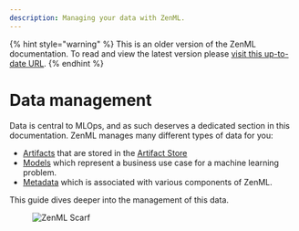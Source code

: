 ```yaml
---
description: Managing your data with ZenML.
---
```


{% hint style="warning" %}
This is an older version of the ZenML documentation. To read and view the latest version please [visit this up-to-date URL](https://docs.zenml.io).
{% endhint %}


# Data management

Data is central to MLOps, and as such deserves a dedicated section in this
documentation. ZenML manages many different types of data for you:

- [Artifacts](../../starter-guide/manage-artifacts.md) that are stored in the [Artifact Store](../../../stacks-and-components/component-guide/artifact-stores/)
- [Models](../../starter-guide/track-ml-models.md) which represent a business use case
for a machine learning problem.
- [Metadata](logging-metadata.md) which is associated with various components of ZenML.

This guide dives deeper into the management of this data.

<!-- For scarf -->
<figure><img alt="ZenML Scarf" referrerpolicy="no-referrer-when-downgrade" src="https://static.scarf.sh/a.png?x-pxid=f0b4f458-0a54-4fcd-aa95-d5ee424815bc" /></figure>